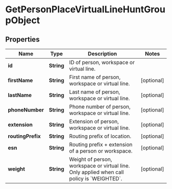 

# GetPersonPlaceVirtualLineHuntGroupObject


## Properties

| Name | Type | Description | Notes |
|------------ | ------------- | ------------- | -------------|
|**id** | **String** | ID of person, workspace or virtual line. |  |
|**firstName** | **String** | First name of person, workspace or virtual line. |  [optional] |
|**lastName** | **String** | Last name of person, workspace or virtual line. |  [optional] |
|**phoneNumber** | **String** | Phone number of person, workspace or virtual line. |  [optional] |
|**extension** | **String** | Extension of person, workspace or virtual line. |  [optional] |
|**routingPrefix** | **String** | Routing prefix of location. |  [optional] |
|**esn** | **String** | Routing prefix + extension of a person or workspace. |  [optional] |
|**weight** | **String** | Weight of person, workspace or virtual line. Only applied when call policy is &#x60;WEIGHTED&#x60;. |  [optional] |



